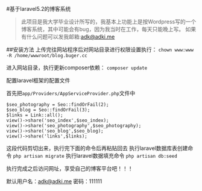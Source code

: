 #基于laravel5.2的博客系统
>此项目是我大学毕业设计所写的，我基本上功能上是按Wordpress写的一个博客系统，其中可能会有bug，因为我当时在工作，每天只能晚上写。
如果有什么问题可以发我邮箱:adk@adki.me

##安装方法
上传完往网站程序后对网站目录进行权限设置执行：
`chown www:www -R /home/wwwroot/blog.buger.cc`

进入网站目录，执行更新composer依赖：
`composer update`

配置laravel框架的配置文件

首先把`app/Providers/AppServiceProvider.php`文件中
```$seo_index = Seo::findOrFail(1);
$seo_photography = Seo::findOrFail(2);
$seo_blog = Seo::findOrFail(3);
$links = Link::all();
view()->share('seo_index',$seo_index);
view()->share('seo_photography',$seo_photography);
view()->share('seo_blog',$seo_blog);
view()->share('links',$links);
```
这段代码剪切出来，执行完下面的命令后再粘贴回去
执行laravel数据库表创建命令
`php artisan migrate`
执行laravel数据填充命令
`php artisan db:seed`

执行完成之后访问网址，享受自己的博客平台吧！！！

默认用户名：adk@adki.me 密码：111111